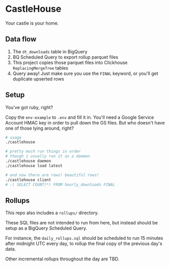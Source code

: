 # CastleHouse

Your castle is your home.

## Data flow

1. The `dt_downloads` table in BigQuery
2. BQ Scheduled Query to export rollup parquet files
3. This project copies those parquet files into Clickhouse `ReplacingMergeTree` tables
4. Query away! Just make sure you use the `FINAL` keyword, or you'll get duplicate upserted rows

## Setup

You've got ruby, right?

Copy the `env-example` to `.env` and fill it in. You'll need a Google Service Account HMAC key
in order to pull down the GS files. But who doesn't have one of those lying around, right?

```sh
# usage
./castlehouse

# pretty much run things in order
# though i usually run it as a daemon
./castlehouse daemon
./castlehouse load latest

# and now there are rows! beautiful rows!
./castlehouse client
# :) SELECT COUNT(*) FROM hourly_downloads FINAL
```

## Rollups

This repo also includes a `rollups/` directory.

These SQL files are not intended to run from here, but instead should be setup as a
BigQuery Scheduled Query.

For instance, the `daily_rollups.sql` should be scheduled to run 15 minutes after midnight UTC
every day, to rollup the final copy of the previous day's data.

Other incremental rollups throughout the day are TBD.
